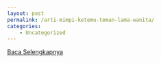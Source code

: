 ```yaml
---
layout: post
permalink: /arti-mimpi-ketemu-teman-lama-wanita/
categories:
    - Uncategorized
---
```


[Baca Selengkapnya](/04)